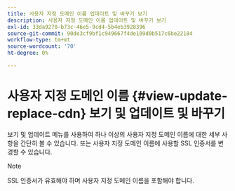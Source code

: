 ```yaml
---
title: 사용자 지정 도메인 이름 업데이트 및 바꾸기 보기
description: 사용자 지정 도메인 이름 업데이트 및 바꾸기 보기
exl-id: 33da9270-b73c-46e5-9cd4-5b4eb3928396
source-git-commit: 90de3cf9bf1c949667f4de109d0b517c6be22184
workflow-type: tm+mt
source-wordcount: '70'
ht-degree: 0%

---
```


# 사용자 지정 도메인 이름 {#view-update-replace-cdn} 보기 및 업데이트 및 바꾸기

보기 및 업데이트 메뉴를 사용하여 하나 이상의 사용자 지정 도메인 이름에 대한 세부 사항을 간단히 볼 수 있습니다.
또는 사용자 지정 도메인 이름에 사용할 SSL 인증서를 변경할 수 있습니다.

>[!NOTE]
>SSL 인증서가 유효해야 하며 사용자 지정 도메인 이름을 포함해야 합니다.
